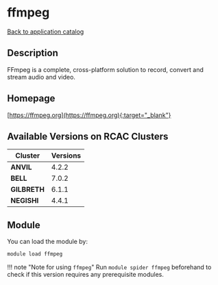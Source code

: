 # ffmpeg

[Back to application catalog](../app_catalog.md)

## Description

FFmpeg is a complete, cross-platform solution to record, convert and stream audio and video.

## Homepage

[https://ffmpeg.org](https://ffmpeg.org){:target="_blank"}

## Available Versions on RCAC Clusters

|Cluster|Versions|
|---|---|
**ANVIL**|4.2.2
**BELL**|7.0.2
**GILBRETH**|6.1.1
**NEGISHI**|4.4.1

## Module

You can load the module by:

```bash
module load ffmpeg
```

!!! note "Note for using `ffmpeg`"
    Run `module spider ffmpeg` beforehand to check if this version requires any prerequisite modules.
